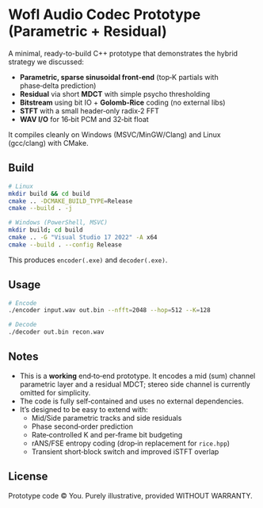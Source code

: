 
# Wofl Audio Codec Prototype (Parametric + Residual)

A minimal, ready-to-build C++ prototype that demonstrates the hybrid strategy we discussed:
- **Parametric, sparse sinusoidal front-end** (top‑K partials with phase‑delta prediction)
- **Residual** via short **MDCT** with simple psycho thresholding
- **Bitstream** using bit IO + **Golomb‑Rice** coding (no external libs)
- **STFT** with a small header‑only radix‑2 FFT
- **WAV I/O** for 16‑bit PCM and 32‑bit float

It compiles cleanly on Windows (MSVC/MinGW/Clang) and Linux (gcc/clang) with CMake.

## Build

```bash
# Linux
mkdir build && cd build
cmake .. -DCMAKE_BUILD_TYPE=Release
cmake --build . -j

# Windows (PowerShell, MSVC)
mkdir build; cd build
cmake .. -G "Visual Studio 17 2022" -A x64
cmake --build . --config Release
```

This produces `encoder(.exe)` and `decoder(.exe)`.

## Usage

```bash
# Encode
./encoder input.wav out.bin --nfft=2048 --hop=512 --K=128

# Decode
./decoder out.bin recon.wav
```

## Notes

- This is a **working** end‑to‑end prototype. It encodes a mid (sum) channel parametric layer and a residual MDCT; stereo side channel is currently omitted for simplicity.
- The code is fully self‑contained and uses no external dependencies.
- It’s designed to be easy to extend with:
  - Mid/Side parametric tracks and side residuals
  - Phase second‑order prediction
  - Rate‑controlled K and per‑frame bit budgeting
  - rANS/FSE entropy coding (drop‑in replacement for `rice.hpp`)
  - Transient short‑block switch and improved iSTFT overlap

## License

Prototype code © You. Purely illustrative, provided WITHOUT WARRANTY.
